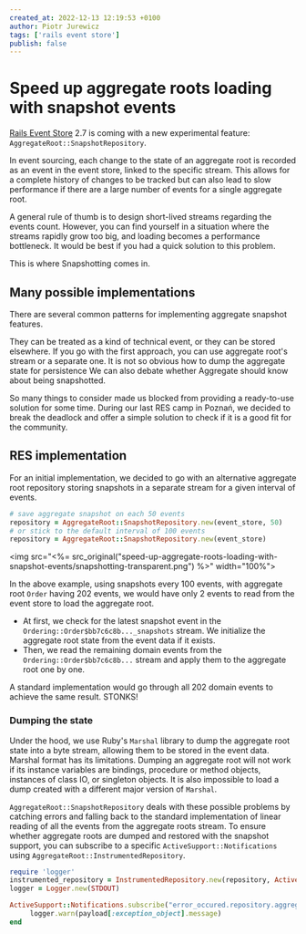 ```yaml
---
created_at: 2022-12-13 12:19:53 +0100
author: Piotr Jurewicz
tags: ['rails event store']
publish: false
---
```


# Speed up aggregate roots loading with snapshot events

[Rails Event Store](https://railseventstore.org/) 2.7 is coming with a new experimental feature: `AggregateRoot::SnapshotRepository`.

<!-- more -->

In event sourcing, each change to the state of an aggregate root is recorded as an event in the event store, linked to the specific stream.
This allows for a complete history of changes to be tracked but can also lead to slow performance if there are a large number of events for a single aggregate root.

A general rule of thumb is to design short-lived streams regarding the events count. However, you can find yourself in a situation where the streams rapidly grow too big, and loading becomes a performance bottleneck.
It would be best if you had a quick solution to this problem.

This is where Snapshotting comes in.

## Many possible implementations

There are several common patterns for implementing aggregate snapshot features.

They can be treated as a kind of technical event, or they can be stored elsewhere.
If you go with the first approach, you can use aggregate root's stream or a separate one.
It is not so obvious how to dump the aggregate state for persistence
We can also debate whether Aggregate should know about being snapshotted.

So many things to consider made us blocked from providing a ready-to-use solution for some time.
During our last RES camp in Poznań, we decided to break the deadlock and offer a simple solution to check if it is a good fit for the community.

## RES implementation

For an initial implementation, we decided to go with an alternative aggregate root repository storing snapshots in a separate stream for a given interval of events.

```ruby
# save aggregate snapshot on each 50 events
repository = AggregateRoot::SnapshotRepository.new(event_store, 50)
# or stick to the default interval of 100 events
repository = AggregateRoot::SnapshotRepository.new(event_store)
```

<img src="<%= src_original("speed-up-aggregate-roots-loading-with-snapshot-events/snapshotting-transparent.png") %>" width="100%">

In the above example, using snapshots every 100 events, with aggregate root `Order` having 202 events, we would have only 2 events to read from the event store to load the aggregate root.
* At first, we check for the latest snapshot event in the `Ordering::Order$bb7c6c8b..._snapshots` stream. We initialize the aggregate root state from the event data if it exists.
* Then, we read the remaining domain events from the `Ordering::Order$bb7c6c8b...` stream and apply them to the aggregate root one by one.

A standard implementation would go through all 202 domain events to achieve the same result. STONKS!

### Dumping the state
Under the hood, we use Ruby's `Marshal` library to dump the aggregate root state into a byte stream, allowing them to be stored in the event data.
Marshal format has its limitations. Dumping an aggregate root will not work if its instance variables are bindings, procedure or method objects, instances of class IO, or singleton objects.
It is also impossible to load a dump created with a different major version of `Marshal`.

`AggregateRoot::SnapshotRepository` deals with these possible problems by catching errors and falling back to the standard implementation of linear reading of all the events from the aggregate roots stream.
To ensure whether aggregate roots are dumped and restored with the snapshot support, you can subscribe to a specific `ActiveSupport::Notifications` using `AggregateRoot::InstrumentedRepository`.
```ruby
require 'logger'
instrumented_repository = InstrumentedRepository.new(repository, ActiveSupport::Notifications)
logger = Logger.new(STDOUT)

ActiveSupport::Notifications.subscribe("error_occured.repository.aggregate_root") do |_name, _start, _finish, _id, payload|
     logger.warn(payload[:exception_object].message)
end
```